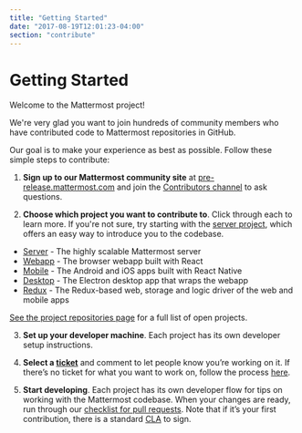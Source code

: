 ```yaml
---
title: "Getting Started"
date: "2017-08-19T12:01:23-04:00"
section: "contribute"
---
```


# Getting Started

Welcome to the Mattermost project!

We're very glad you want to join hundreds of community members who have contributed code to Mattermost repositories in GitHub.

Our goal is to make your experience as best as possible. Follow these simple steps to contribute:

1. **Sign up to our Mattermost community site** at [pre-release.mattermost.com](https://pre-release.mattermost.com) and join the [Contributors channel](https://pre-release.mattermost.com/core/channels/tickets) to ask questions.

2. **Choose which project you want to contribute to**. Click through each to learn more. If you're not sure, try starting with the [server project](/contribute/server/contributing), which offers an easy way to introduce you to the codebase.

* [Server](/contribute/server/) - The highly scalable Mattermost server
* [Webapp](/contribute/webapp/) - The browser webapp built with React
* [Mobile](/contribute/mobile/) - The Android and iOS apps built with React Native
* [Desktop](/contribute/desktop/) - The Electron desktop app that wraps the webapp
* [Redux](/contribute/redux/) - The Redux-based web, storage and logic driver of the web and mobile apps

[See the project repositories page](/contribute/getting-started/respositories/) for a full list of open projects.

3. **Set up your developer machine**. Each project has its own developer setup instructions.

4. **Select a [ticket](https://github.com/mattermost/mattermost-server/issues?q=is%3Aissue+is%3Aopen+label%3A%22Up+For+Grabs%22)** and comment to let people know you’re working on it. If there’s no ticket for what you want to work on, follow the process [here](https://docs.mattermost.com/developer/contribution-guide.html#pull-requests-for-minor-corrections-and-improvements-without-a-ticket-are-welcome).

5. **Start developing**. Each project has its own developer flow for tips on working with the Mattermost codebase. When your changes are ready, run through our [checklist for pull requests](/contribute/contribution-checklist). Note that if it’s your first contribution, there is a standard [CLA](https://www.mattermost.org/mattermost-contributor-agreement/) to sign.
